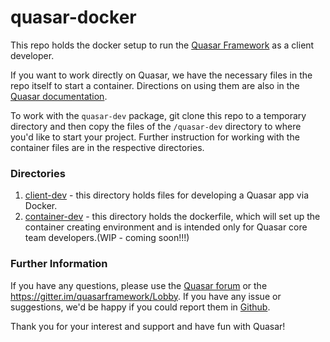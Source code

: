 # quasar-docker 
This repo holds the docker setup to run the [Quasar Framework](http://quasar-framework.org) as a client developer.

If you want to work directly on Quasar, we have the necessary files in the repo itself to start a container. Directions on using them are also in the [Quasar documentation](http://quasar-framework.org/guide/quasar-development-with-docker.html). 

To work with the `quasar-dev` package, git clone this repo to a temporary directory and then copy the files of the `/quasar-dev` directory to where you'd like to start your project. Further instruction for working with the container files are in the respective directories.

### Directories

1. [client-dev](https://github.com/quasarframework/quasar-docker/tree/master/client-dev) - this directory holds files for developing a Quasar app via Docker. 
2. [container-dev](https://github.com/quasarframework/quasar-docker/tree/master/quasar-dev) - this directory holds the dockerfile, which will set up the container creating environment and is intended only for Quasar core team developers.(WIP - coming soon!!!)

### Further Information

If you have any questions, please use the [Quasar forum](http://forum.quasar-framework.org/) or the https://gitter.im/quasarframework/Lobby. If you have any issue or suggestions, we'd be happy if you could report them in [Github](https://github.com/quasarframework/quasar-docker).

Thank you for your interest and support and have fun with Quasar!
 

